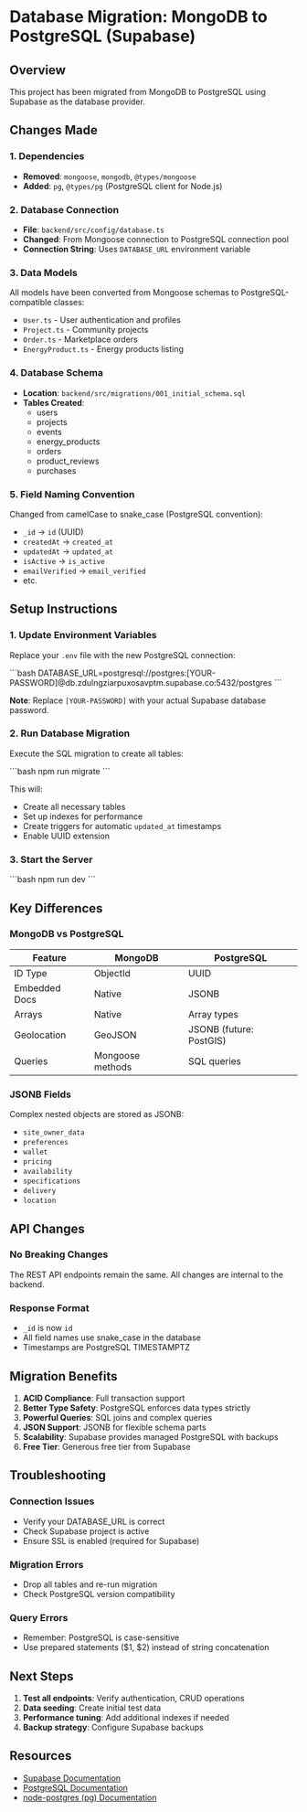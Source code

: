 # Database Migration: MongoDB to PostgreSQL (Supabase)

## Overview

This project has been migrated from MongoDB to PostgreSQL using Supabase as the database provider.

## Changes Made

### 1. Dependencies

- **Removed**: `mongoose`, `mongodb`, `@types/mongoose`
- **Added**: `pg`, `@types/pg` (PostgreSQL client for Node.js)

### 2. Database Connection

- **File**: `backend/src/config/database.ts`
- **Changed**: From Mongoose connection to PostgreSQL connection pool
- **Connection String**: Uses `DATABASE_URL` environment variable

### 3. Data Models

All models have been converted from Mongoose schemas to PostgreSQL-compatible classes:

- `User.ts` - User authentication and profiles
- `Project.ts` - Community projects
- `Order.ts` - Marketplace orders
- `EnergyProduct.ts` - Energy products listing

### 4. Database Schema

- **Location**: `backend/src/migrations/001_initial_schema.sql`
- **Tables Created**:
  - users
  - projects
  - events
  - energy_products
  - orders
  - product_reviews
  - purchases

### 5. Field Naming Convention

Changed from camelCase to snake_case (PostgreSQL convention):

- `_id` → `id` (UUID)
- `createdAt` → `created_at`
- `updatedAt` → `updated_at`
- `isActive` → `is_active`
- `emailVerified` → `email_verified`
- etc.

## Setup Instructions

### 1. Update Environment Variables

Replace your `.env` file with the new PostgreSQL connection:

\`\`\`bash
DATABASE_URL=postgresql://postgres:[YOUR-PASSWORD]@db.zdulngziarpuxosavptm.supabase.co:5432/postgres
\`\`\`

**Note**: Replace `[YOUR-PASSWORD]` with your actual Supabase database password.

### 2. Run Database Migration

Execute the SQL migration to create all tables:

\`\`\`bash
npm run migrate
\`\`\`

This will:

- Create all necessary tables
- Set up indexes for performance
- Create triggers for automatic `updated_at` timestamps
- Enable UUID extension

### 3. Start the Server

\`\`\`bash
npm run dev
\`\`\`

## Key Differences

### MongoDB vs PostgreSQL

| Feature | MongoDB | PostgreSQL |
|---------|---------|------------|
| ID Type | ObjectId | UUID |
| Embedded Docs | Native | JSONB |
| Arrays | Native | Array types |
| Geolocation | GeoJSON | JSONB (future: PostGIS) |
| Queries | Mongoose methods | SQL queries |

### JSONB Fields

Complex nested objects are stored as JSONB:

- `site_owner_data`
- `preferences`
- `wallet`
- `pricing`
- `availability`
- `specifications`
- `delivery`
- `location`

## API Changes

### No Breaking Changes

The REST API endpoints remain the same. All changes are internal to the backend.

### Response Format

- `_id` is now `id`
- All field names use snake_case in the database
- Timestamps are PostgreSQL TIMESTAMPTZ

## Migration Benefits

1. **ACID Compliance**: Full transaction support
2. **Better Type Safety**: PostgreSQL enforces data types strictly
3. **Powerful Queries**: SQL joins and complex queries
4. **JSON Support**: JSONB for flexible schema parts
5. **Scalability**: Supabase provides managed PostgreSQL with backups
6. **Free Tier**: Generous free tier from Supabase

## Troubleshooting

### Connection Issues

- Verify your DATABASE_URL is correct
- Check Supabase project is active
- Ensure SSL is enabled (required for Supabase)

### Migration Errors

- Drop all tables and re-run migration
- Check PostgreSQL version compatibility

### Query Errors

- Remember: PostgreSQL is case-sensitive
- Use prepared statements ($1, $2) instead of string concatenation

## Next Steps

1. **Test all endpoints**: Verify authentication, CRUD operations
2. **Data seeding**: Create initial test data
3. **Performance tuning**: Add additional indexes if needed
4. **Backup strategy**: Configure Supabase backups

## Resources

- [Supabase Documentation](https://supabase.com/docs)
- [PostgreSQL Documentation](https://www.postgresql.org/docs/)
- [node-postgres (pg) Documentation](https://node-postgres.com/)
